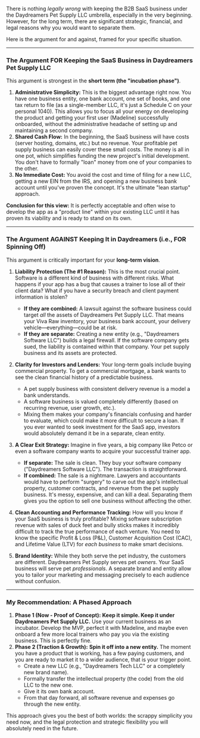 
There is nothing *legally wrong* with keeping the B2B SaaS business under the Daydreamers Pet Supply LLC umbrella, especially in the very beginning. However, for the long term, there are significant strategic, financial, and legal reasons why you would want to separate them.

Here is the argument for and against, framed for your specific situation.

---

### The Argument FOR Keeping the SaaS Business in Daydreamers Pet Supply LLC

This argument is strongest in the **short term (the "incubation phase")**.

1.  **Administrative Simplicity:** This is the biggest advantage right now. You have one business entity, one bank account, one set of books, and one tax return to file (as a single-member LLC, it's just a Schedule C on your personal 1040). This allows you to focus all your energy on developing the product and getting your first user (Madeline) successfully onboarded, without the administrative headache of setting up and maintaining a second company.
2.  **Shared Cash Flow:** In the beginning, the SaaS business will have costs (server hosting, domains, etc.) but no revenue. Your profitable pet supply business can easily cover these small costs. The money is all in one pot, which simplifies funding the new project's initial development. You don't have to formally "loan" money from one of your companies to the other.
3.  **No Immediate Cost:** You avoid the cost and time of filing for a new LLC, getting a new EIN from the IRS, and opening a new business bank account until you've proven the concept. It's the ultimate "lean startup" approach.

**Conclusion for this view:** It is perfectly acceptable and often wise to develop the app as a "product line" within your existing LLC until it has proven its viability and is ready to stand on its own.

---

### The Argument AGAINST Keeping It in Daydreamers (i.e., FOR Spinning Off)

This argument is critically important for your **long-term vision**.

1.  **Liability Protection (The #1 Reason):** This is the most crucial point. Software is a different kind of business with different risks. What happens if your app has a bug that causes a trainer to lose all of their client data? What if you have a security breach and client payment information is stolen?
    *   **If they are combined:** A lawsuit against the software business could target *all* the assets of Daydreamers Pet Supply LLC. That means your Viva Raw inventory, your business bank account, your delivery vehicle—everything—could be at risk.
    *   **If they are separate:** Creating a new entity (e.g., "Daydreamers Software LLC") builds a legal firewall. If the software company gets sued, the liability is contained within that company. Your pet supply business and its assets are protected.

2.  **Clarity for Investors and Lenders:** Your long-term goals include buying commercial property. To get a commercial mortgage, a bank wants to see the clean financial history of a predictable business.
    *   A pet supply business with consistent delivery revenue is a model a bank understands.
    *   A software business is valued completely differently (based on recurring revenue, user growth, etc.).
    *   Mixing them makes your company's financials confusing and harder to evaluate, which could make it more difficult to secure a loan. If you ever wanted to seek investment for the SaaS app, investors would absolutely demand it be in a separate, clean entity.

3.  **A Clear Exit Strategy:** Imagine in five years, a big company like Petco or even a software company wants to acquire your successful trainer app.
    *   **If separate:** The sale is clean. They buy your software company ("Daydreamers Software LLC"). The transaction is straightforward.
    *   **If combined:** The sale is a nightmare. Lawyers and accountants would have to perform "surgery" to carve out the app's intellectual property, customer contracts, and revenue from the pet supply business. It's messy, expensive, and can kill a deal. Separating them gives you the option to sell one business without affecting the other.

4.  **Clean Accounting and Performance Tracking:** How will you know if your SaaS business is truly profitable? Mixing software subscription revenue with sales of duck feet and bully sticks makes it incredibly difficult to track the true performance of each venture. You need to know the specific Profit & Loss (P&L), Customer Acquisition Cost (CAC), and Lifetime Value (LTV) for *each business* to make smart decisions.

5.  **Brand Identity:** While they both serve the pet industry, the customers are different. Daydreamers Pet Supply serves pet *owners*. Your SaaS business will serve pet *professionals*. A separate brand and entity allow you to tailor your marketing and messaging precisely to each audience without confusion.

---

### My Recommendation: A Phased Approach

1.  **Phase 1 (Now - Proof of Concept):** **Keep it simple. Keep it under Daydreamers Pet Supply LLC.** Use your current business as an incubator. Develop the MVP, perfect it with Madeline, and maybe even onboard a few more local trainers who pay you via the existing business. This is perfectly fine.
2.  **Phase 2 (Traction & Growth):** **Spin it off into a new entity.** The moment you have a product that is working, has a few paying customers, and you are ready to market it to a wider audience, that is your trigger point.
    *   Create a new LLC (e.g., "Daydreamers Tech LLC" or a completely new brand name).
    *   Formally transfer the intellectual property (the code) from the old LLC to the new one.
    *   Give it its own bank account.
    *   From that day forward, all software revenue and expenses go through the new entity.

This approach gives you the best of both worlds: the scrappy simplicity you need now, and the legal protection and strategic flexibility you will absolutely need in the future.